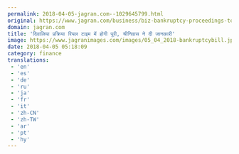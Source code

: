 ```yaml
---
permalink: 2018-04-05-jagran.com--1029645799.html
original: https://www.jagran.com/business/biz-bankruptcy-proceedings-to-be-completed-in-real-time-17778454.html
domain: jagran.com
title: 'दिवालिया प्रक्रिया रियल टाइम में होगी पूरी, श्रीनिवास ने दी जानकारी'
image: https://www.jagranimages.com/images/05_04_2018-bankruptcybill.jpg
date: 2018-04-05 05:18:09
category: finance
translations: 
 - 'en'
 - 'es'
 - 'de'
 - 'ru'
 - 'ja'
 - 'fr'
 - 'it'
 - 'zh-CN'
 - 'zh-TW'
 - 'ar'
 - 'pt'
 - 'hy'
---
```


